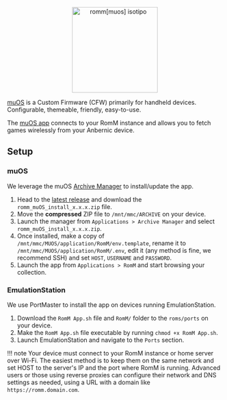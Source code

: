 <div align="center">
    <img src="../../resources/romm/integrations/muos.svg" height="200px" width="200px" alt="romm[muos] isotipo">
</div>

<a href="https://muos.dev" target="_blank">muOS</a> is a Custom Firmware (CFW) primarily for handheld devices. Configurable, themeable, friendly, easy-to-use.

The <a href="https://github.com/rommapp/muos-app" target="_blank">muOS app</a> connects to your RomM instance and allows you to fetch games wirelessly from your Anbernic device.

## Setup

### muOS

We leverage the muOS [Archive Manager](https://muos.dev/help/archive) to install/update the app.

1. Head to the [latest release](https://github.com/rommapp/muos-app/releases/latest) and download the `romm_muOS_install_x.x.x.zip` file.
2. Move the **compressed** ZIP file to `/mnt/mmc/ARCHIVE` on your device.
3. Launch the manager from `Applications > Archive Manager` and select `romm_muOS_install_x.x.x.zip`.
4. Once installed, make a copy of `/mnt/mmc/MUOS/application/RomM/env.template`, rename it to `/mnt/mmc/MUOS/application/RomM/.env`, edit it (any method is fine, we recommend SSH) and set `HOST`, `USERNAME` and `PASSWORD`.
5. Launch the app from `Applications > RomM` and start browsing your collection.

### EmulationStation

We use PortMaster to install the app on devices running EmulationStation.

1. Download the `RomM App.sh` file and `RomM/` folder to the `roms/ports` on your device.
2. Make the `RomM App.sh` file executable by running `chmod +x RomM App.sh`.
3. Launch EmulationStation and navigate to the `Ports` section.

!!! note
Your device must connect to your RomM instance or home server over Wi-Fi. The easiest method is to keep them on the same network and set HOST to the server's IP and the port where RomM is running. Advanced users or those using reverse proxies can configure their network and DNS settings as needed, using a URL with a domain like `https://romm.domain.com`.
